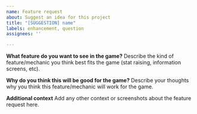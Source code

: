 ```yaml
---
name: Feature request
about: Suggest an idea for this project
title: "[SUGGESTION] name"
labels: enhancement, question
assignees: ''

---
```


**What feature do you want to see in the game?**
Describe the kind of feature/mechanic you think best fits the game (stat raising, information screens, etc).

**Why do you think this will be good for the game?**
Describe your thoughts why you think this feature/mechanic will work for the game.

**Additional context**
Add any other context or screenshots about the feature request here.

